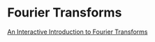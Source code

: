 # Fourier Transforms

[An Interactive Introduction to Fourier Transforms](https://www.jezzamon.com/fourier/index.html)
